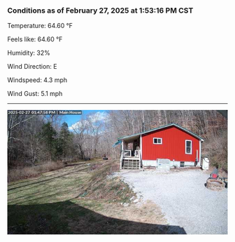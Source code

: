### Conditions as of February 27, 2025 at 1:53:16 PM CST 

Temperature: 64.60 &deg;F

Feels like: 64.60 &deg;F

Humidity: 32%

Wind Direction: E

Windspeed: 4.3 mph

Wind Gust: 5.1 mph

---

<img src="./images/latest.jpeg"/>

